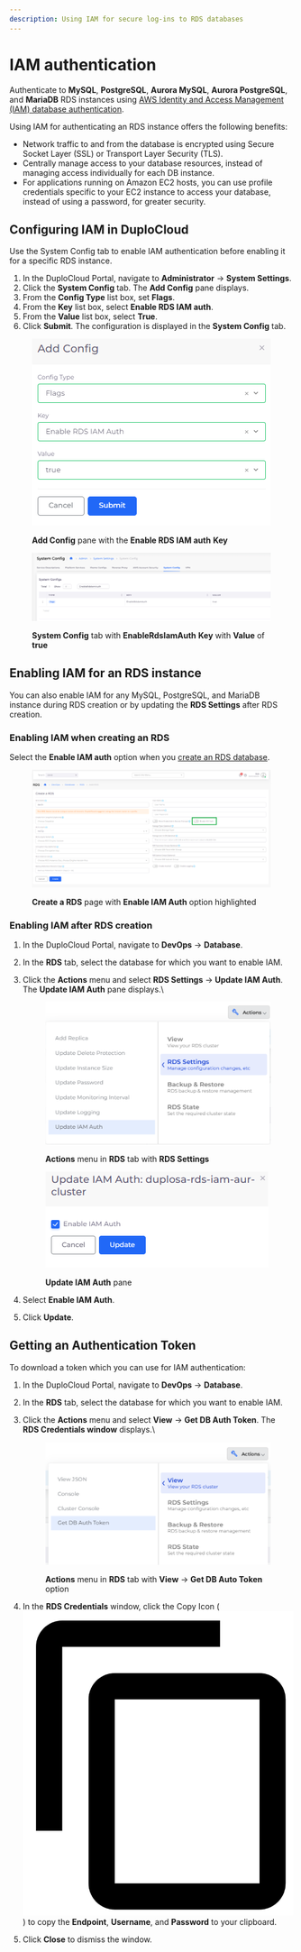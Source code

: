 ```yaml
---
description: Using IAM for secure log-ins to RDS databases
---
```


# IAM authentication

Authenticate to **MySQL**, **PostgreSQL**, **Aurora MySQL**, **Aurora PostgreSQL**, and **MariaDB** RDS instances using [AWS Identity and Access Management (IAM) database authentication](https://docs.aws.amazon.com/AmazonRDS/latest/UserGuide/UsingWithRDS.IAMDBAuth.html).

Using IAM for authenticating an RDS instance offers the following benefits:

* Network traffic to and from the database is encrypted using Secure Socket Layer (SSL) or Transport Layer Security (TLS).&#x20;
* Centrally manage access to your database resources, instead of managing access individually for each DB instance.
* For applications running on Amazon EC2 hosts, you can use profile credentials specific to your EC2 instance to access your database, instead of using a password, for greater security.

## Configuring IAM in DuploCloud

Use the System Config tab to enable IAM authentication before enabling it for a specific RDS instance.

1. In the DuploCloud Portal, navigate to **Administrator** -> **System Settings**.
2. Click the **System Config** tab. The **Add Config** pane displays.
3. From the **Config Type** list box, set **Flags**.
4. From the **Key** list box, select **Enable RDS IAM auth**.
5. From the **Value** list box, select **True**.
6. Click **Submit**. The configuration is displayed in the **System Config** tab.

<div align="left">

<figure><img src="../../../../.gitbook/assets/iam1.png" alt=""><figcaption><p><strong>Add Config</strong> pane with the <strong>Enable RDS IAM auth</strong> <strong>Key</strong></p></figcaption></figure>

</div>

<div align="left">

<figure><img src="../../../../.gitbook/assets/image (1) (8).png" alt=""><figcaption><p><strong>System Config</strong> tab with <strong>EnableRdsIamAuth</strong> <strong>Key</strong> with <strong>Value</strong> of <strong>true</strong></p></figcaption></figure>

</div>

## Enabling IAM for an RDS instance

You can also enable IAM for any MySQL, PostgreSQL, and MariaDB instance during RDS creation or by updating the **RDS Settings** after RDS creation.&#x20;

### Enabling IAM when creating an RDS&#x20;

Select the **Enable IAM auth** option when you [create an RDS database](./#id-0-toc-title).

<figure><img src="../../../../.gitbook/assets/IAM3 (2).png" alt=""><figcaption><p><strong>Create a RDS</strong> page with <strong>Enable IAM Auth</strong> option highlighted</p></figcaption></figure>

### Enabling IAM after RDS creation

1. In the DuploCloud Portal, navigate to **DevOps** -> **Database**.
2. In the **RDS** tab, select the database for which you want to enable IAM.
3.  Click the **Actions** menu and select **RDS Settings** -> **Update IAM Auth**. The **Update IAM Auth** pane displays.\


    <div align="left">

    <figure><img src="../../../../.gitbook/assets/IAM5.png" alt=""><figcaption><p><strong>Actions</strong> menu in <strong>RDS</strong> tab with <strong>RDS Settings</strong></p></figcaption></figure>

    </div>



    <div align="left">

    <figure><img src="../../../../.gitbook/assets/IAM4.png" alt=""><figcaption><p><strong>Update IAM Auth</strong> pane</p></figcaption></figure>

    </div>


4. Select **Enable IAM Auth**.
5. Click **Update**.

## Getting an Authentication Token

To download a token which you can use for IAM authentication:

1. In the DuploCloud Portal, navigate to **DevOps** -> **Database**.
2. In the **RDS** tab, select the database for which you want to enable IAM.
3.  Click the **Actions** menu and select **View** -> **Get DB Auth Token**. The **RDS Credentials window** displays.\


    <div align="left">

    <figure><img src="../../../../.gitbook/assets/IAM6.png" alt=""><figcaption><p><strong>Actions</strong> menu in <strong>RDS</strong> tab with <strong>View</strong> -> <strong>Get DB Auto Token</strong> option</p></figcaption></figure>

    </div>


4. In the **RDS Credentials** window, click the Copy Icon ( <img src="../../../../.gitbook/assets/copy_icon (2).png" alt="" data-size="line"> ) to copy the **Endpoint**, **Username**, and **Password** to your clipboard.
5. Click **Close** to dismiss the window.

